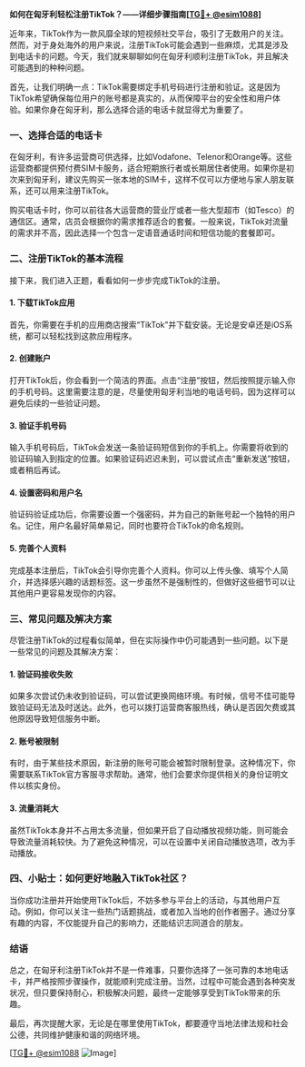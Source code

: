 **如何在匈牙利轻松注册TikTok？——详细步骤指南[[TG💪+ @esim1088](https://t.me/s/esim1088)]**

近年来，TikTok作为一款风靡全球的短视频社交平台，吸引了无数用户的关注。然而，对于身处海外的用户来说，注册TikTok可能会遇到一些麻烦，尤其是涉及到电话卡的问题。今天，我们就来聊聊如何在匈牙利顺利注册TikTok，并且解决可能遇到的种种问题。

首先，让我们明确一点：TikTok需要绑定手机号码进行注册和验证。这是因为TikTok希望确保每位用户的账号都是真实的，从而保障平台的安全性和用户体验。如果你身在匈牙利，那么选择合适的电话卡就显得尤为重要了。

### 一、选择合适的电话卡

在匈牙利，有许多运营商可供选择，比如Vodafone、Telenor和Orange等。这些运营商都提供预付费SIM卡服务，适合短期旅行者或长期居住者使用。如果你是初次来到匈牙利，建议先购买一张本地的SIM卡，这样不仅可以方便地与家人朋友联系，还可以用来注册TikTok。

购买电话卡时，你可以前往各大运营商的营业厅或者一些大型超市（如Tesco）的通信区。通常，店员会根据你的需求推荐适合的套餐。一般来说，TikTok对流量的需求并不高，因此选择一个包含一定语音通话时间和短信功能的套餐即可。

### 二、注册TikTok的基本流程

接下来，我们进入正题，看看如何一步步完成TikTok的注册。

#### 1. 下载TikTok应用

首先，你需要在手机的应用商店搜索“TikTok”并下载安装。无论是安卓还是iOS系统，都可以轻松找到这款应用程序。

#### 2. 创建账户

打开TikTok后，你会看到一个简洁的界面。点击“注册”按钮，然后按照提示输入你的手机号码。这里需要注意的是，尽量使用匈牙利当地的电话号码，因为这样可以避免后续的一些验证问题。

#### 3. 验证手机号码

输入手机号码后，TikTok会发送一条验证码短信到你的手机上。你需要将收到的验证码输入到指定的位置。如果验证码迟迟未到，可以尝试点击“重新发送”按钮，或者稍后再试。

#### 4. 设置密码和用户名

验证码验证成功后，你需要设置一个强密码，并为自己的新账号起一个独特的用户名。记住，用户名最好简单易记，同时也要符合TikTok的命名规则。

#### 5. 完善个人资料

完成基本注册后，TikTok会引导你完善个人资料。你可以上传头像、填写个人简介，并选择感兴趣的话题标签。这一步虽然不是强制性的，但做好这些细节可以让其他用户更容易发现你的内容。

### 三、常见问题及解决方案

尽管注册TikTok的过程看似简单，但在实际操作中仍可能遇到一些问题。以下是一些常见的问题及其解决方案：

#### 1. 验证码接收失败

如果多次尝试仍未收到验证码，可以尝试更换网络环境。有时候，信号不佳可能导致验证码无法及时送达。此外，也可以拨打运营商客服热线，确认是否因欠费或其他原因导致短信服务中断。

#### 2. 账号被限制

有时，由于某些技术原因，新注册的账号可能会被暂时限制登录。这种情况下，你需要联系TikTok官方客服寻求帮助。通常，他们会要求你提供相关的身份证明文件以核实身份。

#### 3. 流量消耗大

虽然TikTok本身并不占用太多流量，但如果开启了自动播放视频功能，则可能会导致流量消耗较快。为了避免这种情况，可以在设置中关闭自动播放选项，改为手动播放。

### 四、小贴士：如何更好地融入TikTok社区？

当你成功注册并开始使用TikTok后，不妨多参与平台上的活动，与其他用户互动。例如，你可以关注一些热门话题挑战，或者加入当地的创作者圈子。通过分享有趣的内容，不仅能提升自己的影响力，还能结识志同道合的朋友。

### 结语

总之，在匈牙利注册TikTok并不是一件难事，只要你选择了一张可靠的本地电话卡，并严格按照步骤操作，就能顺利完成注册。当然，过程中可能会遇到各种突发状况，但只要保持耐心，积极解决问题，最终一定能够享受到TikTok带来的乐趣。

最后，再次提醒大家，无论是在哪里使用TikTok，都要遵守当地法律法规和社会公德，共同维护健康和谐的网络环境。

[[TG💪+ @esim1088](https://t.me/s/esim1088) ![Image](https://i.postimg.cc/4NQfJmqS/Snipaste-2025-05-13-00-14-12.png)]